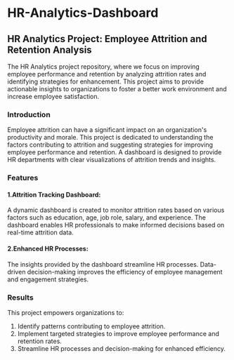 # HR-Analytics-Dashboard

## HR Analytics Project: Employee Attrition and Retention Analysis
The HR Analytics project repository, where we focus on improving employee performance and retention by analyzing attrition rates and identifying strategies for enhancement. This project aims to provide actionable insights to organizations to foster a better work environment and increase employee satisfaction.

### Introduction
Employee attrition can have a significant impact on an organization's productivity and morale. This project is dedicated to understanding the factors contributing to attrition and suggesting strategies for improving employee performance and retention. A dashboard is designed to provide HR departments with clear visualizations of attrition trends and insights.

### Features
#### 1.Attrition Tracking Dashboard:
A dynamic dashboard is created to monitor attrition rates based on various factors such as education, age, job role, salary, and experience.
The dashboard enables HR professionals to make informed decisions based on real-time attrition data.

#### 2.Enhanced HR Processes:
The insights provided by the dashboard streamline HR processes.
Data-driven decision-making improves the efficiency of employee management and engagement strategies.

### Results
This project empowers organizations to:

1. Identify patterns contributing to employee attrition.
2. Implement targeted strategies to improve employee performance and retention rates.
3. Streamline HR processes and decision-making for enhanced efficiency.
